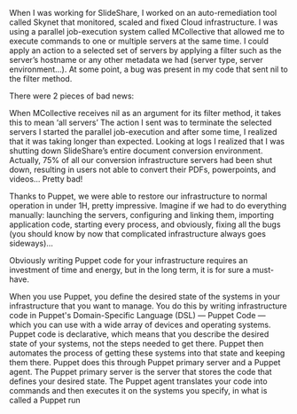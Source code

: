 When I was working for SlideShare, I worked on an auto-remediation tool called Skynet that monitored, scaled and fixed Cloud infrastructure. I was using a parallel job-execution system called MCollective that allowed me to execute commands to one or multiple servers at the same time. I could apply an action to a selected set of servers by applying a filter such as the server’s hostname or any other metadata we had (server type, server environment…). At some point, a bug was present in my code that sent nil to the filter method.

There were 2 pieces of bad news:

When MCollective receives nil as an argument for its filter method, it takes this to mean ‘all servers’
The action I sent was to terminate the selected servers
I started the parallel job-execution and after some time, I realized that it was taking longer than expected. Looking at logs I realized that I was shutting down SlideShare’s entire document conversion environment. Actually, 75% of all our conversion infrastructure servers had been shut down, resulting in users not able to convert their PDFs, powerpoints, and videos… Pretty bad!

Thanks to Puppet, we were able to restore our infrastructure to normal operation in under 1H, pretty impressive. Imagine if we had to do everything manually: launching the servers, configuring and linking them, importing application code, starting every process, and obviously, fixing all the bugs (you should know by now that complicated infrastructure always goes sideways)…

Obviously writing Puppet code for your infrastructure requires an investment of time and energy, but in the long term, it is for sure a must-have.

When you use Puppet, you define the desired state of the systems in your infrastructure that you want to manage. You do this by writing infrastructure code in Puppet's Domain-Specific Language (DSL) — Puppet Code — which you can use with a wide array of devices and operating systems. Puppet code is declarative, which means that you describe the desired state of your systems, not the steps needed to get there. Puppet then automates the process of getting these systems into that state and keeping them there. Puppet does this through Puppet primary server and a Puppet agent. The Puppet primary server is the server that stores the code that defines your desired state. The Puppet agent translates your code into commands and then executes it on the systems you specify, in what is called a Puppet run
